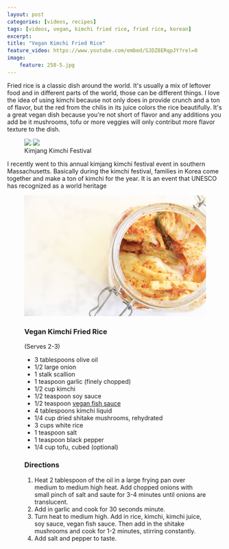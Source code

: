 ```yaml
---
layout: post
categories: [videos, recipes]
tags: [videos, vegan, kimchi fried rice, fried rice, korean]
excerpt: 
title: "Vegan Kimchi Fried Rice"
feature_video: https://www.youtube.com/embed/SJDZ8ERqpJY?rel=0
image:
    feature: 258-5.jpg
---
```


Fried rice is a classic dish around the world.  It's usually a mix of leftover food and in different parts of the world, those can be different things. I love the idea of using kimchi because not only does in provide crunch and a ton of flavor, but the red from the chilis in its juice colors the rice beautifully.  It's a great vegan dish because you're not short of flavor and any additions you add be it mushrooms, tofu or more veggies will only contribut more flavor texture to the dish.

<figure class="half">
    <img src="/images/258-6.jpg">
    <img src="/images/258-7.jpg">
    <figcaption> Kimjang Kimchi Festival </figcaption>
</figure> 

I recently went to this annual kimjang kimchi festival event in southern Massachusetts.  Basically during the kimchi festival, families in Korea come together and make a ton of kimchi for the year.  It is an event that UNESCO has recognized as a world heritage

<figure>
    <img src="/images/258-2.jpg">
</figure> 

<figure class="ingredients" markdown="1">

### Vegan Kimchi Fried Rice

(Serves 2-3)

- 3 tablespoons olive oil
- 1/2 large onion
- 1 stalk scallion
- 1 teaspoon garlic (finely chopped)
- 1/2 cup kimchi
- 1/2 teaspoon soy sauce
- 1/2 teaspoon [vegan fish sauce](http://eastmeetskitchen.com/videos/recipes/the-ultimate-vegan-fish-sauce/)
- 4 tablespoons kimchi liquid
- 1/4 cup dried shitake mushrooms, rehydrated
- 3 cups white rice
- 1 teaspoon salt
- 1 teaspoon black pepper
- 1/4 cup tofu, cubed (optional)

</figure>

<figure class="directions" markdown="1">

### Directions

1. Heat 2 tablespoon of the oil in a large frying pan over medium to medium high heat.  Add chopped onions with small pinch of salt and saute for 3-4 minutes until onions are translucent.  
2. Add in garlic and cook for 30 seconds minute. 
3. Turn heat to medium high. Add in rice, kimchi, kimchi juice, soy sauce, vegan fish sauce.  Then add in the shitake mushrooms and cook for 1-2 minutes, stirring constantly.
4. Add salt and pepper to taste.  

